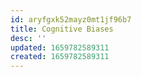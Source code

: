 ```yaml
---
id: aryfgxk52mayz0mt1jf96b7
title: Cognitive Biases
desc: ''
updated: 1659782589311
created: 1659782589311
---
```

